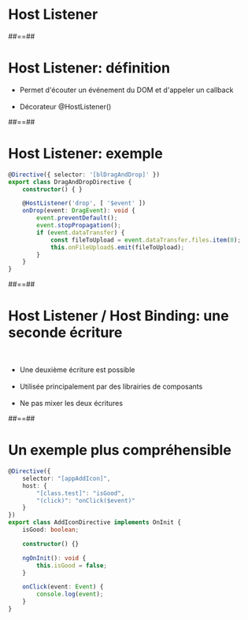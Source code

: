 <!-- .slide: class="transition-bg-grey-1 underline" -->

# Host Listener

##==##

<!-- .slide-->

# Host Listener: définition

- Permet d'écouter un événement du DOM et d'appeler un callback <br><br>
- Décorateur @HostListener()

##==##

<!-- .slide: class="inconsolata with-code" -->

# Host Listener: exemple

```typescript
@Directive({ selector: '[blDragAndDrop]' })
export class DragAndDropDirective {
    constructor() { }

    @HostListener('drop', [ '$event' ])
    onDrop(event: DragEvent): void {
        event.preventDefault();
        event.stopPropagation();
        if (event.dataTransfer) {
            const fileToUpload = event.dataTransfer.files.item(0);
            this.onFileUpload$.emit(fileToUpload);
        }
    }
}
```

<!-- .element: class="big-code" -->

##==##

# Host Listener / Host Binding: une seconde écriture

<br>

- Une deuxième écriture est possible <br><br>
- Utilisée principalement par des librairies de composants <br><br>
- Ne pas mixer les deux écritures

##==##

<!-- .slide: class="inconsolata with-code" -->

# Un exemple plus compréhensible

```typescript
@Directive({
    selector: "[appAddIcon]",
    host: {
        "[class.test]": "isGood",
        "(click)": "onClick($event)"
    }
})
export class AddIconDirective implements OnInit {
    isGood: boolean;

    constructor() {}

    ngOnInit(): void {
        this.isGood = false;
    }

    onClick(event: Event) {
        console.log(event);
    }
}
```

<!-- .element: class="small-code" -->

